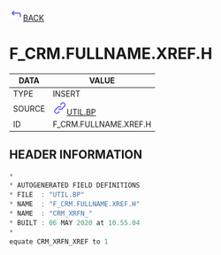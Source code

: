 <img src="../.resources/themes/unicons-line-6563ff/corner-up-left-alt.svg" alt="BACK" width="25" />[BACK](../DOCS/UTIL.BP.md)  
# F_CRM.FULLNAME.XREF.H  
|DATA|VALUE|
| --- | --- |
|TYPE|INSERT|
|SOURCE|<img src="../.resources/themes/unicons-line-6563ff/link.svg" alt="UTIL.BP" width="25" />[UTIL.BP](../DOCS/UTIL.BP.md)|
|ID|F_CRM.FULLNAME.XREF.H|
    
    
## HEADER INFORMATION  
```javascript
*
* AUTOGENERATED FIELD DEFINITIONS
* FILE  : "UTIL.BP"
* NAME  : "F_CRM.FULLNAME.XREF.H"
* NAME  : "CRM_XRFN_"
* BUILT : 06 MAY 2020 at 10.55.04
*
equate CRM_XRFN_XREF to 1

```
